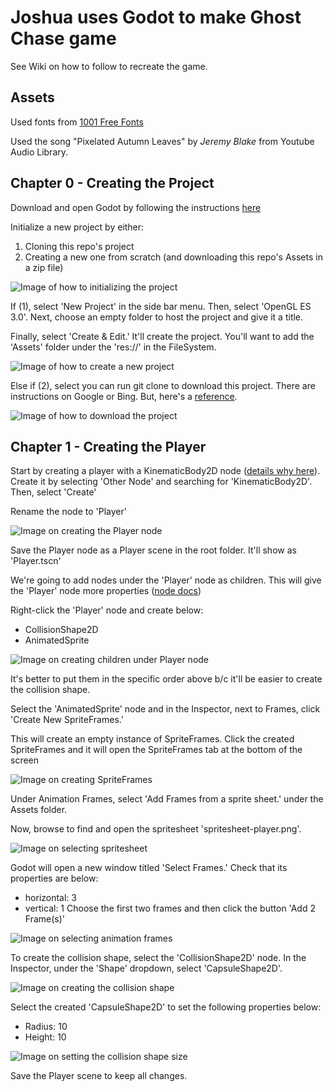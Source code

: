 # Joshua uses Godot to make Ghost Chase game

See Wiki on how to follow to recreate the game.

## Assets
Used fonts from [1001 Free Fonts](https://www.1001freefonts.com/mostly-ghostly.font)

Used the song "Pixelated Autumn Leaves" by *Jeremy Blake* from Youtube Audio Library.


## Chapter 0 - Creating the Project

Download and open Godot by following the instructions [here](https://godotengine.org/download)

Initialize a new project by either:
1. Cloning this repo's project
2. Creating a new one from scratch (and downloading this repo's Assets in a zip file)

![Image of how to initializing the project](Ch%2000%20-%20Creating%20the%20Project/pic_creating-the-project.png)

If (1), select 'New Project' in the side bar menu. Then, select 'OpenGL ES 3.0'. Next, choose an empty folder to host the project and give it a title. 

Finally, select 'Create & Edit.' It'll create the project. You'll want to add the 'Assets' folder under the 'res://' in the FileSystem.

![Image of how to create a new project](Ch%2000%20-%20Creating%20the%20Project/pic_creating-new-project.png)

Else if (2), select you can run git clone to download this project. There are instructions on Google or Bing. But, here's a [reference](https://www.atlassian.com/git/tutorials/setting-up-a-repository/git-clone).

![Image of how to download the project](Ch%2000%20-%20Creating%20the%20Project/pic_git-clone-project.png)

## Chapter 1 - Creating the Player

Start by creating a player with a KinematicBody2D node ([details why here](https://docs.godotengine.org/en/stable/classes/class_kinematicbody2d.html)). Create it by selecting 'Other Node' and searching for 'KinematicBody2D'. Then, select 'Create'

Rename the node to 'Player'

![Image on creating the Player node](Ch%2001%20-%20Creating%20Player/pic_player-kinematic-node.png)

Save the Player node as a Player scene in the root folder. It'll show as 'Player.tscn' 

We're going to add nodes under the 'Player' node as children. This will give the 'Player' node more properties ([node docs](https://docs.godotengine.org/en/stable/getting_started/step_by_step/scenes_and_nodes.html#nodes))

Right-click the 'Player' node and create below:
- CollisionShape2D
- AnimatedSprite

![Image on creating children under Player node](Ch%2001%20-%20Creating%20Player/pic_adding-children-to-player.png)

It's better to put them in the specific order above b/c it'll be easier to create the collision shape.

Select the 'AnimatedSprite' node and in the Inspector, next to Frames, click 'Create New SpriteFrames.' 

This will create an empty instance of SpriteFrames. Click the created SpriteFrames and it will open the SpriteFrames tab at the bottom of the screen

![Image on creating SpriteFrames](Ch%2001%20-%20Creating%20Player/pic_creating-spriteframes.png)

Under Animation Frames, select 'Add Frames from a sprite sheet.' under the Assets folder. 

Now, browse to find and open the spritesheet 'spritesheet-player.png'. 

![Image on selecting spritesheet](Ch%2001%20-%20Creating%20Player/pic_choosing-spriteframes.png)

Godot will open a new window titled 'Select Frames.' Check that its properties are below:
- horizontal: 3
- vertical: 1
Choose the first two frames and then click the button 'Add 2 Frame(s)'

![Image on selecting animation frames](Ch%2001%20-%20Creating%20Player/pic_selecting-animation-frames.png)

To create the collision shape, select the 'CollisionShape2D' node. In the Inspector, under the 'Shape' dropdown, select 'CapsuleShape2D'.

![Image on creating the collision shape](Ch%2001%20-%20Creating%20Player/pic_selecting-animation-frames.png)

Select the created 'CapsuleShape2D' to set the following properties below:
- Radius: 10
- Height: 10

![Image on setting the collision shape size](Ch%2001%20-%20Creating%20Player/pic_setting-capsule-size.png)

Save the Player scene to keep all changes.

